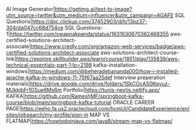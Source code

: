 AI Image Generator|https://getimg.ai/text-to-image?utm_source=twitter&utm_medium=influencer&utm_campaign=AGAFE 
SQL Questions|https://doc.clickup.com/37452903/d/h/13pz37-304/da047cc68d754ce 
SQL Questions-1|https://twitter.com/swapnakpanda/status/1631630670362468355 
aws-certified-solutions-architect-associate|https://www.credly.com/org/amazon-web-services/badge/aws-certified-solutions-architect-associate 
aws-solutions-architect-course-link|https://explore.skillbuilder.aws/learn/course/1851/play/135839/aws-technical-essentials-part-1;lp=2198 
kafka-installation-windows|https://medium.com/@beheradebananda000/how-i-installed-apache-kafka-in-windows-11-75f67aa25def 
Interview preperation materials|https://drive.google.com/drive/folders/1SkCOcAS0Kqvuz-MJkkjbFr1GSue6Ms6m 
Portfolio|https://tunis-nextjs.netlify.app/ 
KAFKA|https://github.com/RameshMF/springboot-kafka-course/blob/main/springboot-kafka-tutorial
ORACLE CAREER PAGE|https://eeho.fa.us2.oraclecloud.com/hcmUI/CandidateExperience/en/sites/jobsearch/my-profile/sign-in
MAP VS FLATMAP|https://howtodoinjava.com/java8/stream-map-vs-flatmap/
